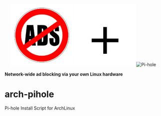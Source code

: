 <p align="center">
<a href="https://pi-hole.net"><img src=".scrots/adblocking.jpg" width="200" height="200" alt="Pi-hole"></a> <img src=".scrots/plus.png"><img src="https://pi-hole.github.io/graphics/Vortex/Vortex_with_text.png" width="150" height="255" alt="Pi-hole" <br/>

</p>
<b>Network-wide ad blocking via your own Linux hardware</b><br/>

# arch-pihole
Pi-hole Install Script for ArchLinux
